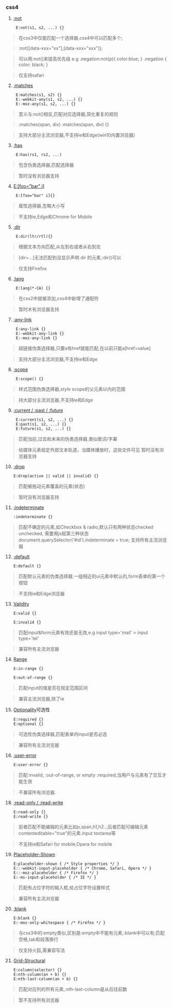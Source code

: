 ### css4 

1. [:not](http://css4-selectors.com/selector/css4/negation-pseudo-class/) 

        E:not(s1, s2, ...) {}

> 在css3中仅能匹配一个选择器,css4中可以匹配多个;

> :not([data-xxx="xx"],[data-xxx="xxx"]);

> 可以用:not()来提高优先级 e.g .negation:not(p){ color:blue; }  .negation { color: black; }

> 仅支持safari

2. [:matches](http://css4-selectors.com/selector/css4/matches-any-pseudo-class/) 

        E:matches(s1, s2) {}
        E:-webkit-any(s1, s2, ...) {}
        E:-moz-any(s1, s2, ...) {} 

> 意义与:not()相反,匹配对应选择器,简化重复的规则

> :matches(span, div) :matches(span, div) {}
 
> 支持大部分主流浏览器,不支持ie和Edge(win10内置浏览器)

3. [:has](http://css4-selectors.com/selector/css4/relational-pseudo-class/) 

        E:has(rs1, rs2, ...) 

> 包含伪类选择器,匹配选择器

> 暂时没有浏览器支持

4. [E:[foo="bar" i]](http://css4-selectors.com/selector/css4/attribute-case-sensitivity/)

        E:[foo="bar" i]{}

> 属性选择器,忽略大小写

> 不支持ie,Edge和Chrome for Mobile

5. [:dir](http://css4-selectors.com/selector/css4/dir-pseudo-class/)

        E:dir(ltr/rtl){}

> 根据文本方向匹配,从左到右或者从右到左 

> [dir=...]无法匹配到没显示声明 dir 的元素,:dir()可以

> 仅支持Firefox

6. [:lang](http://css4-selectors.com/selector/css4/lang-pseudo-class/)

        E:lang(*-CA) {}

> 在css2中就被添加,css4中新增了通配符

> 暂时木有浏览器支持 

7. [:any-link](http://css4-selectors.com/selector/css4/hyperlink-pseudo-class/)

        E:any-link {}
        E:-webkit-any-link {}
        E:-moz-any-link {}

> 超链接伪类选择器,只要a有href就能匹配,在以前只能a[href=value]

> 支持大部分主流浏览器,不支持ie和Edge 

8. [:scope](http://css4-selectors.com/selector/css4/scope-pseudo-class/) 

        E:scope() {} 

> 样式范围伪类选择器,style scope的父元素以内的范围

> 持大部分主流浏览器,不支持ie和Edge 

9. [:current / :past / :future](http://css4-selectors.com/selector/css4/time-dimensional-pseudo-class/) 

        E:current(s1, s2, ...) {}
        E:past(s1, s2, ...) {}
        E:future(s1, s2, ...) {}

> 匹配当前,过去和未来的伪类选择器,类似歌词/字幕
> <track> 给媒体元素规定外部文本轨道，当媒体播放时，这些文件可见 
> 暂时没有浏览器支持 

10. [:drop](http://css4-selectors.com/selector/css4/drop-pseudo-class/)

        E:drop(active || valid || invalid) {}

> 匹配被拖动元素覆盖的元素(状态) 

> 暂时没有浏览器支持 

11. [:indeterminate](http://css4-selectors.com/selector/css4/indeterminate-value-pseudo-class/) 

        :indeterminate {} 

> 匹配不确定的元素,如Checkbox & radio,默认只有两种状态checked unchecked,
> 需要用js赋第三种状态document.querySelector('#id').indeterminate = true;
> 支持所有主流浏览器

12. [:default](http://css4-selectors.com/selector/css4/default-option-pseudo-class/)

        E:default {}

> 匹配默认元素的伪类选择器,一组相近的ui元素中默认的,form表单的第一个按钮

> 不支持ie和Edge浏览器 

13. [Validity](http://css4-selectors.com/selector/css4/range-pseudo-class/)

        E:valid {}

        E:invalid {}

> 匹配input&form元素有效还是无效,e.g input type='mail' > input type='tel' 

> 兼容所有主流浏览器

14. [Range](http://css4-selectors.com/selector/css4/validity-pseudo-class/)

        E:in-range {}

        E:out-of-range {} 

> 匹配input的值是否在规定范围区间

> 兼容主流浏览器,除了ie

15. [Optionality](http://css4-selectors.com/selector/css4/optionality-pseudo-class/)可选性

        E:required {}
        E:optional {}

> 可选性伪类选择器,匹配表单内input是否必选

> 兼容所有主流浏览器 

16. [:user-error](http://css4-selectors.com/selector/css4/range-pseudo-class/)

        E:user-error {}

> 匹配:invalid, :out-of-range, or empty :required,当用户与元素有了交互才能生效 

> 不兼容所有浏览器. 

18. [:read-only / :read-write](http://css4-selectors.com/selector/css4/mutability-pseudo-class/)

        E:read-only {}
        E:read-write {}

> 前者匹配不能编辑的元素比如p,span,h1,h2..;后者匹配可编辑元素 contenteditable="true"的元素.input textarea等

> 不支持ie和Safari for mobile,Opera for mobile 

19. [Placeholder-Shown](http://css4-selectors.com/selector/css4/placeholder-pseudo-class/)

        E:placeholder-shown { /* Style properties */ }
        E::-webkit-input-placeholder { /* Chrome, Safari, Opera */ }
        E::-moz-placeholder { /* Firefox */ }
        E:-ms-input-placeholder { /* IE */ } 

> 匹配有占位字符的输入框,给占位字符设置样式

> 兼容所有主流浏览器 

20. [:blank](http://css4-selectors.com/selector/css4/blank-pseudo-class/)

        E:blank {} 
        E:-moz-only-whitespace { /* Firefox */ }

> 与css3中的:empty类似,区别是:empty中不能有元素,:blank中可以有;匹配空格,tab和段落换行

> 仅支持火狐,需兼容写法

21. [Grid-Structural](http://css4-selectors.com/selector/css4/grid-structural-pseudo-class/)

        E:column(selector) {}
        E:nth-column(an + b) {}
        E:nth-last-column(an + b) {} 

> 匹配对应列的所有元素,:nth-last-column是从后往前数

> 暂不支持所有浏览器